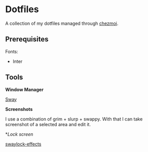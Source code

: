# Dotfiles

A collection of my dotfiles managed through [chezmoi](https://www.chezmoi.io/).

## Prerequisites

Fonts:
  - Inter


## Tools

**Window Manager**

[Sway](https://swaywm.org/)

**Screenshots**

I use a combination of grim + slurp + swappy. With that I can take screenshot
of a selected area and edit it.

**Lock screen*

[swaylock-effects](https://github.com/mortie/swaylock-effects)

